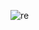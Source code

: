 
![re](https://user-images.githubusercontent.com/82465527/135048793-da2011b8-7950-454b-bded-4c834f101cc6.PNG)
